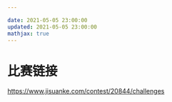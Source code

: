 ```yaml
---

date: 2021-05-05 23:00:00
updated: 2021-05-05 23:00:00
mathjax: true
---
```


# 比赛链接

https://www.jisuanke.com/contest/20844/challenges